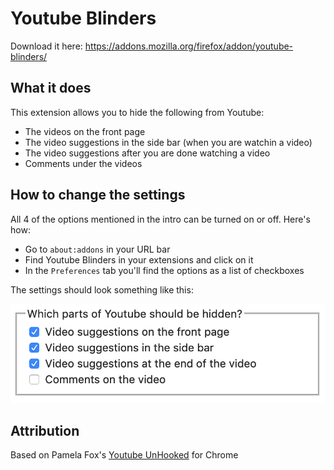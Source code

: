 # Youtube Blinders

Download it here: https://addons.mozilla.org/firefox/addon/youtube-blinders/

## What it does

This extension allows you to hide the following from Youtube:

- The videos on the front page
- The video suggestions in the side bar (when you are watchin a video)
- The video suggestions after you are done watching a video
- Comments under the videos

## How to change the settings

All 4 of the options mentioned in the intro can be turned on or off. Here's how:

- Go to `about:addons` in your URL bar
- Find Youtube Blinders in your extensions and click on it
- In the `Preferences` tab you'll find the options as a list of checkboxes

The settings should look something like this:

![Screenshot of the options](screenshots/options.png)

## Attribution

Based on Pamela Fox's [Youtube UnHooked](https://github.com/pamelafox/youtube-feed-hider/) for Chrome
